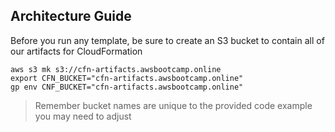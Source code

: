 ## Architecture Guide

Before you run any template, be sure to create an S3 bucket to contain all of our artifacts for CloudFormation

```
aws s3 mk s3://cfn-artifacts.awsbootcamp.online
export CFN_BUCKET="cfn-artifacts.awsbootcamp.online"
gp env CNF_BUCKET="cfn-artifacts.awsbootcamp.online"
```

> Remember bucket names are unique to the provided code example you may need to adjust

